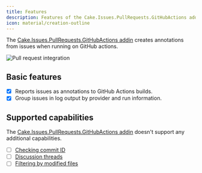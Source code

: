 ```yaml
---
title: Features
description: Features of the Cake.Issues.PullRequests.GitHubActions addin.
icon: material/creation-outline
---
```


The [Cake.Issues.PullRequests.GitHubActions addin] creates annotations from issues when running on GitHub actions.

![Pull request integration](githubactions-pullrequest-integration.png "Pull request integration")

## Basic features

- [x] Reports issues as annotations to GitHub Actions builds.
- [x] Group issues in log output by provider and run information.

## Supported capabilities

The [Cake.Issues.PullRequests.GitHubActions addin] doesn't support any additional capabilities.

- [ ] [Checking commit ID](../../how-cake-issues-works/pull-request-integration.md#check-commit-id)
- [ ] [Discussion threads](../../how-cake-issues-works/pull-request-integration.md#handle-existing-discussion-threads)
- [ ] [Filtering by modified files](../../how-cake-issues-works/pull-request-integration.md#filter-issues-by-path)

[Cake.Issues.PullRequests.GitHubActions addin]: https://cakebuild.net/extensions/cake-issues-pullrequests-githubactions/
